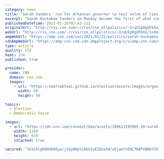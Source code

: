 ```yaml
---
category: news
title: "Sarah Sanders' run for Arkansas governor to test value of ties to Trump "
excerpt: "Sarah Huckabee Sanders on Monday became the first of what could be a wave of Republicans from former President Donald Trump's inner circle to chart a political future, launching her bid for Arkansas governor.\n    \n"
publishedDateTime: 2021-01-26T02:43:31Z
originalUrl: "http://rss.cnn.com/~r/rss/cnn_allpolitics/~3/qCEpHgUFbXo/index.html"
webUrl: "http://rss.cnn.com/~r/rss/cnn_allpolitics/~3/qCEpHgUFbXo/index.html"
ampWebUrl: "https://amp.cnn.com/cnn/2021/01/25/politics/sarah-huckabee-sanders-trump-arkansas-governor-race/index.html"
cdnAmpWebUrl: "https://amp-cnn-com.cdn.ampproject.org/c/s/amp.cnn.com/cnn/2021/01/25/politics/sarah-huckabee-sanders-trump-arkansas-governor-race/index.html"
type: article
quality: 174
heat: 174
published: true

provider:
  name: CNN
  domain: cnn.com
  images:
    - url: "https://smartableai.github.io/election/assets/images/organizations/cnn.com-50x50.jpg"
      width: 50
      height: 50

topics:
  - Election
  - Democratic Voice

images:
  - url: "https://cdn.cnn.com/cnnnext/dam/assets/190613195905-10-sarah-sanders-gallery-super-tease.jpg"
    width: 1100
    height: 619
    isCached: true

secured: "Zn5JXlgREHSEN5ya/jJGy0ApYi8SU1uEZOGatW/uEjaettEHLTbAPVQNO735T1/JaiyvSbxlXI8V4t5+lWhUcAfAhzl6snXmThQ5bcELOdaGF3I6118XJj2dQ//f1/5JIQfELd6xRL6IKYyxStwTSUL8DoQxK/HAJz6mZNEeWGLsM/BjNeNhonG912QKiFEoenL9UeCmvU5vmGpi+8+DiDR2dcKcMZAadJVoMTNiRJ3oDNTx/3bP12x3e5YqRkfZ61ChCFZb4R1L4QM+1kUhI3YLpMFOpek/914hZPmvKlNwD8K3CPsTTBMbXmulqXtllSPwxley2SgzoVQHhxE1IaSjopjHqEEqFdec/tJbHwQ=;ZwtdWU/yRrZ/wnXuMIvUBw=="
---
```


